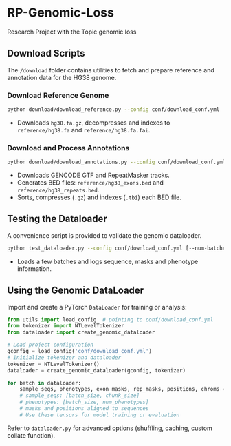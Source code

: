 # RP-Genomic-Loss
Research Project with the Topic genomic loss


## Download Scripts

The `/download` folder contains utilities to fetch and prepare reference and annotation data for the HG38 genome.

### Download Reference Genome
```bash
python download/download_reference.py --config conf/download_conf.yml
```
- Downloads `hg38.fa.gz`, decompresses and indexes to `reference/hg38.fa` and `reference/hg38.fa.fai`.

### Download and Process Annotations
```bash
python download/download_annotations.py --config conf/download_conf.yml
```
- Downloads GENCODE GTF and RepeatMasker tracks.
- Generates BED files: `reference/hg38_exons.bed` and `reference/hg38_repeats.bed`.
- Sorts, compresses (`.gz`) and indexes (`.tbi`) each BED file.


## Testing the Dataloader

A convenience script is provided to validate the genomic dataloader.

```bash
python test_dataloader.py --config conf/download_conf.yml [--num-batches N] [--sample-limit M] [--token-display T]
```

- Loads a few batches and logs sequence, masks and phenotype information.


## Using the Genomic DataLoader

Import and create a PyTorch `DataLoader` for training or analysis:

```python
from utils import load_config  # pointing to conf/download_conf.yml
from tokenizer import NTLevelTokenizer
from dataloader import create_genomic_dataloader

# Load project configuration
gconfig = load_config('conf/download_conf.yml')
# Initialize tokenizer and dataloader
tokenizer = NTLevelTokenizer()
dataloader = create_genomic_dataloader(gconfig, tokenizer)

for batch in dataloader:
    sample_seqs, phenotypes, exon_masks, rep_masks, positions, chroms = batch
    # sample_seqs: [batch_size, chunk_size]
    # phenotypes: [batch_size, num_phenotypes]
    # masks and positions aligned to sequences
    # Use these tensors for model training or evaluation
```

Refer to `dataloader.py` for advanced options (shuffling, caching, custom collate function).